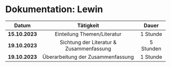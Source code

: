# Dokumentation: Lewin

|     Datum      |                Tätigkeit                 |   Dauer   
|:--------------:|:----------------------------------------:|:---------:|
| **15.10.2023** |       Einteilung Themen/Literatur        | 1 Stunde  | 
| **19.10.2023** | Sichtung der Literatur & Zusammenfassung | 5 Stunden | 
| **19.10.2023** |    Überarbeitung der Zusammenfassung     | 1 Stunde  | 